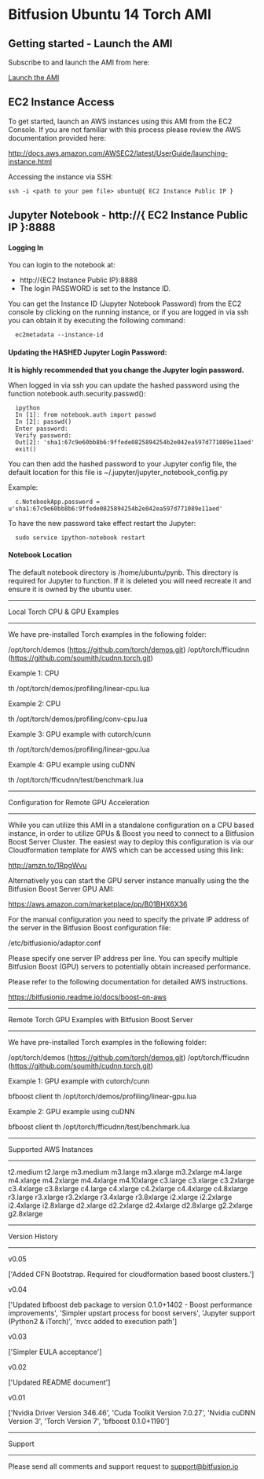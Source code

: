 Bitfusion Ubuntu 14 Torch AMI
==============================================================================


Getting started - Launch the AMI
-------------------------------------------------------------------------------

Subscribe to and launch the AMI from here:

[Launch the AMI](http://www.bitfusion.io/boost-machine-images/)


EC2 Instance Access
-------------------------------------------------------------------------------

To get started, launch an AWS instances using this AMI from the EC2
Console. If you are not familiar with this process please review the AWS
documentation provided here:

http://docs.aws.amazon.com/AWSEC2/latest/UserGuide/launching-instance.html

Accessing the instance via SSH:

```
ssh -i <path to your pem file> ubuntu@{ EC2 Instance Public IP }
```

Jupyter Notebook - http://{ EC2 Instance Public IP }:8888
-------------------------------------------------------------------------------

#### Logging In

You can login to the notebook at:

  * http://{EC2 Instance Public IP}:8888
  * The login PASSWORD is set to the Instance ID.

You can get the Instance ID (Jupyter Notebook Password) from the EC2 console by
clicking on the running instance, or if you are logged in via ssh you can obtain
it by executing the following command:

```
  ec2metadata --instance-id
```


#### Updating the HASHED Jupyter Login Password:

**It is highly recommended that you change the Jupyter login password.**

When logged in via ssh you can update the hashed password using the function
notebook.auth.security.passwd():

```
  ipython
  In [1]: from notebook.auth import passwd
  In [2]: passwd()
  Enter password:
  Verify password:
  Out[2]: 'sha1:67c9e60bb8b6:9ffede0825894254b2e042ea597d771089e11aed'
  exit()
```

You can then add the hashed password to your Jupyter config file, the default
location for this file is ~/.jupyter/jupyter_notebook_config.py

Example:

```
  c.NotebookApp.password = u'sha1:67c9e60bb8b6:9ffede0825894254b2e042ea597d771089e11aed'
```

To have the new password take effect restart the Jupyter:

```
  sudo service ipython-notebook restart
```


#### Notebook Location

The default notebook directory is /home/ubuntu/pynb.  This directory is
required for Jupyter to function.  If it is deleted you will need
recreate it and ensure it is owned by the ubuntu user.


-------------------------------------------------------------------------------

Local Torch CPU & GPU Examples

-------------------------------------------------------------------------------

We have pre-installed Torch examples in the following folder:

  /opt/torch/demos (https://github.com/torch/demos.git)
  /opt/torch/fficudnn (https://github.com/soumith/cudnn.torch.git)

Example 1: CPU

  th /opt/torch/demos/profiling/linear-cpu.lua

Example 2: CPU

  th /opt/torch/demos/profiling/conv-cpu.lua

Example 3: GPU example with cutorch/cunn

  th /opt/torch/demos/profiling/linear-gpu.lua

Example 4: GPU example using cuDNN

  th /opt/torch/fficudnn/test/benchmark.lua


-------------------------------------------------------------------------------

Configuration for Remote GPU Acceleration

-------------------------------------------------------------------------------

While you can utilize this AMI in a standalone configuration on a
CPU based instance, in order to utilize GPUs & Boost you need to connect to a
Bitfusion Boost Server Cluster. The easiest way to deploy this configuration
is  via our Cloudformation template for AWS which can be accessed using this
link:

  http://amzn.to/1RpgWvu

Alternatively you can start the GPU server instance manually using the
the Bitfusion Boost Server GPU AMI:

  https://aws.amazon.com/marketplace/pp/B01BHX6X36

For the manual configuration you need to specify the private IP address of the
server in the Bitfusion Boost configuration file:

 /etc/bitfusionio/adaptor.conf

Please specify one server IP address per line. You can specify multiple Bitfusion
Boost (GPU) servers to potentially obtain increased performance.

Please refer to the following documentation for detailed AWS instructions.

 https://bitfusionio.readme.io/docs/boost-on-aws


-------------------------------------------------------------------------------

Remote Torch GPU Examples with Bitfusion Boost Server

-------------------------------------------------------------------------------

We have pre-installed Torch examples in the following folder:

  /opt/torch/demos (https://github.com/torch/demos.git)
  /opt/torch/fficudnn (https://github.com/soumith/cudnn.torch.git)

Example 1: GPU example with cutorch/cunn

  bfboost client th /opt/torch/demos/profiling/linear-gpu.lua

Example 2: GPU example using cuDNN

  bfboost client th /opt/torch/fficudnn/test/benchmark.lua


-------------------------------------------------------------------------------

Supported AWS Instances

-------------------------------------------------------------------------------

t2.medium	t2.large
m3.medium	m3.large	m3.xlarge	m3.2xlarge
m4.large	m4.xlarge	m4.2xlarge	m4.4xlarge	m4.10xlarge
c3.large	c3.xlarge	c3.2xlarge	c3.4xlarge	c3.8xlarge
c4.large	c4.xlarge	c4.2xlarge	c4.4xlarge	c4.8xlarge
r3.large	r3.xlarge	r3.2xlarge	r3.4xlarge	r3.8xlarge
i2.xlarge	i2.2xlarge	i2.4xlarge	i2.8xlarge
d2.xlarge	d2.2xlarge	d2.4xlarge	d2.8xlarge
g2.2xlarge	g2.8xlarge


-------------------------------------------------------------------------------

Version History

-------------------------------------------------------------------------------


v0.05

['Added CFN Bootstrap.  Required for cloudformation based boost clusters.']

v0.04

['Updated bfboost deb package to version 0.1.0+1402 - Boost performance improvements', 'Simpler upstart process for boost servers', 'Jupyter support (Python2 & iTorch)', 'nvcc added to execution path']

v0.03

['Simpler EULA acceptance']

v0.02

['Updated README document']

v0.01

['Nvidia Driver Version 346.46', 'Cuda Toolkit Version 7.0.27', 'Nvidia cuDNN Version 3', 'Torch Version 7', 'bfboost 0.1.0+1190']


-------------------------------------------------------------------------------

Support

-------------------------------------------------------------------------------

Please send all comments and support request to support@bitfusion.io
